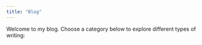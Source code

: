 ```yaml
---
title: "Blog"
---
```


Welcome to my blog. Choose a category below to explore different types of writing:
